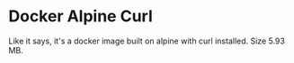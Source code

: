 # Docker Alpine Curl

Like it says, it's a docker image built on alpine with curl installed. Size 5.93 MB.
